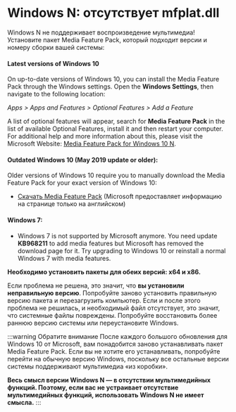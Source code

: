 # Windows N: отсутствует mfplat.dll

Windows N не поддерживает воспроизведение мультимедиа! Установите пакет Media Feature Pack, который подходит версии и номеру сборки вашей системы:

#### Latest versions of Windows 10
On up-to-date versions of Windows 10, you can install the Media Feature Pack through the Windows settings. Open the **Windows Settings**, then navigate to the following location:

*Apps > Apps and Features > Optional Features > Add a Feature*

A list of optional features will appear, search for **Media Feature Pack** in the list of available Optional Features, install it and then restart your computer. For additional help and more information about this, please visit the Microsoft Website: [Media Feature Pack for Windows 10 N](https://support.microsoft.com/en-us/help/4516397/media-feature-pack-for-windows-10-n-november-2019).

#### Outdated Windows 10 (May 2019 update or older):
Older versions of Windows 10 require you to manually download the Media Feature Pack for your exact version of Windows 10:
  * [Скачать Media Feature Pack](https://www.microsoft.com/en-us/software-download/mediafeaturepack) (Microsoft предоставляет информацию на странице только на английском)

#### Windows 7:
  * Windows 7 is not supported by Microsoft anymore. You need update **KB968211** to add media features but Microsoft has removed the download page for it. Try upgrading to Windows 10 or reinstall a normal Windows 7 with media features.

**Необходимо установить пакеты для обеих версий: x64 и x86.**

Если проблема не решена, это значит, что **вы установили неправильную версию**. Попробуйте заново установить правильную версию пакета и перезагрузить компьютер. Если и после этого проблема не решилась, и необходимый файл отсутствует, это значит, что системные файлы повреждены. Попробуйте восстановить более раннюю версию системы или переустановите Windows.

:::warning
Обратите внимание После каждого большого обновления для Windows 10 от Microsoft, вам понадобится заново устанавливать пакет Media Feature Pack. Если вы не хотите его устанавливать, попробуйте перейти на обычную версию Windows, поскольку все остальные версии системы поддерживают мультимедиа «из коробки».

**Весь смысл версии Windows N — в отсутствии мультимедийных функций. Поэтому, если вас не устраивает отсутствие мультимедийных функций, использовать Windows N не имеет смысла.**
:::